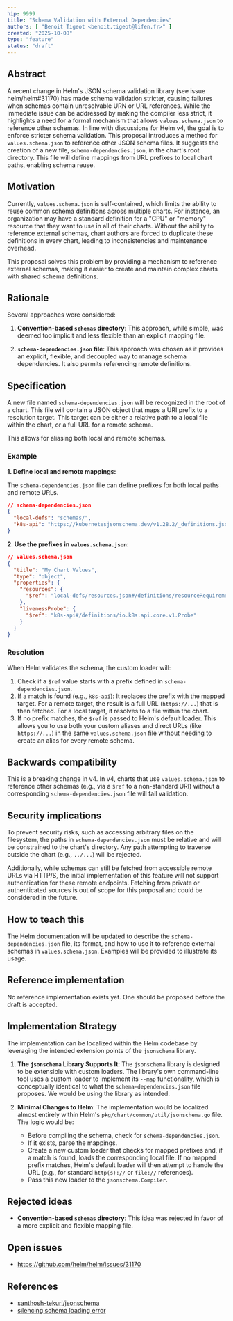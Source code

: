 ```yaml
---
hip: 9999
title: "Schema Validation with External Dependencies"
authors: [ "Benoit Tigeot <benoit.tigeot@lifen.fr>" ]
created: "2025-10-08"
type: "feature"
status: "draft"
---
```


## Abstract

A recent change in Helm's JSON schema validation library (see issue helm/helm#31170) has made schema validation stricter, causing failures when schemas contain unresolvable URN or URL references. While the immediate issue can be addressed by making the compiler less strict, it highlights a need for a formal mechanism that allows `values.schema.json` to reference other schemas. In line with discussions for Helm v4, the goal is to enforce stricter schema validation. This proposal introduces a method for `values.schema.json` to reference other JSON schema files. It suggests the creation of a new file, `schema-dependencies.json`, in the chart's root directory. This file will define mappings from URL prefixes to local chart paths, enabling schema reuse.

## Motivation

Currently, `values.schema.json` is self-contained, which limits the ability to reuse common schema definitions across multiple charts. For instance, an organization may have a standard definition for a "CPU" or "memory" resource that they want to use in all of their charts. Without the ability to reference external schemas, chart authors are forced to duplicate these definitions in every chart, leading to inconsistencies and maintenance overhead.

This proposal solves this problem by providing a mechanism to reference external schemas, making it easier to create and maintain complex charts with shared schema definitions.

## Rationale

Several approaches were considered:

1.  **Convention-based `schemas` directory**: This approach, while simple, was deemed too implicit and less flexible than an explicit mapping file.

2.  **`schema-dependencies.json` file**: This approach was chosen as it provides an explicit, flexible, and decoupled way to manage schema dependencies. It also permits referencing remote definitions.

## Specification

A new file named `schema-dependencies.json` will be recognized in the root of a chart. This file will contain a JSON object that maps a URI prefix to a resolution target. This target can be either a relative path to a local file within the chart, or a full URL for a remote schema.

This allows for aliasing both local and remote schemas.

### Example

**1. Define local and remote mappings:**

The `schema-dependencies.json` file can define prefixes for both local paths and remote URLs.

```json
// schema-dependencies.json
{
  "local-defs": "schemas/",
  "k8s-api": "https://kubernetesjsonschema.dev/v1.28.2/_definitions.json"
}
```

**2. Use the prefixes in `values.schema.json`:**

```json
// values.schema.json
{
  "title": "My Chart Values",
  "type": "object",
  "properties": {
    "resources": {
      "$ref": "local-defs/resources.json#/definitions/resourceRequirements"
    },
    "livenessProbe": {
      "$ref": "k8s-api#/definitions/io.k8s.api.core.v1.Probe"
    }
  }
}
```

### Resolution

When Helm validates the schema, the custom loader will:
1.  Check if a `$ref` value starts with a prefix defined in `schema-dependencies.json`.
2.  If a match is found (e.g., `k8s-api`): It replaces the prefix with the mapped target. For a remote target, the result is a full URL (`https://...`) that is then fetched. For a local target, it resolves to a file within the chart.
3.  If no prefix matches, the `$ref` is passed to Helm's default loader. This allows you to use both your custom aliases and direct URLs (like `https://...`) in the same `values.schema.json` file without needing to create an alias for every remote schema.

## Backwards compatibility

This is a breaking change in v4. In v4, charts that use `values.schema.json` to reference other schemas (e.g., via a `$ref` to a non-standard URI) without a corresponding `schema-dependencies.json` file will fail validation.

## Security implications

To prevent security risks, such as accessing arbitrary files on the filesystem, the paths in `schema-dependencies.json` must be relative and will be constrained to the chart's directory. Any path attempting to traverse outside the chart (e.g., `../...`) will be rejected.

Additionally, while schemas can still be fetched from accessible remote URLs via HTTP/S, the initial implementation of this feature will not support authentication for these remote endpoints. Fetching from private or authenticated sources is out of scope for this proposal and could be considered in the future.

## How to teach this

The Helm documentation will be updated to describe the `schema-dependencies.json` file, its format, and how to use it to reference external schemas in `values.schema.json`. Examples will be provided to illustrate its usage.

## Reference implementation

No reference implementation exists yet. One should be proposed before the draft is accepted.

## Implementation Strategy

The implementation can be localized within the Helm codebase by leveraging the intended extension points of the `jsonschema` library.

1.  **The `jsonschema` Library Supports It**: The `jsonschema` library is designed to be extensible with custom loaders. The library's own command-line tool uses a custom loader to implement its `--map` functionality, which is conceptually identical to what the `schema-dependencies.json` file proposes. We would be using the library as intended.

2.  **Minimal Changes to Helm**: The implementation would be localized almost entirely within Helm's `pkg/chart/common/util/jsonschema.go` file. The logic would be:
    *   Before compiling the schema, check for `schema-dependencies.json`.
    *   If it exists, parse the mappings.
    *   Create a new custom loader that checks for mapped prefixes and, if a match is found, loads the corresponding local file. If no mapped prefix matches, Helm's default loader will then attempt to handle the URL (e.g., for standard `http(s)://` or `file://` references).
    *   Pass this new loader to the `jsonschema.Compiler`.

## Rejected ideas

- **Convention-based `schemas` directory**: This idea was rejected in favor of a more explicit and flexible mapping file.

## Open issues

- https://github.com/helm/helm/issues/31170

## References

- [santhosh-tekuri/jsonschema](https://github.com/santhosh-tekuri/jsonschema)
- [silencing schema loading error](https://github.com/helm/helm/pull/31240)
